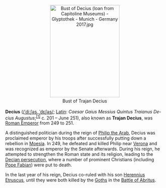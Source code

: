 <div class="photo" colspan="2" style="text-align: center; margin: 25px 0 10px;"><a class="image" href="https://en.wikipedia.org/wiki/File:Bust_of_Decius_(loan_from_Capitoline_Museums)_-_Glyptothek_-_Munich_-_Germany_2017.jpg"><img alt="Bust of Decius (loan from Capitoline Museums) - Glyptothek - Munich - Germany 2017.jpg" data-file-height="4608" data-file-width="3456" decoding="async" height="293" src="https://upload.wikimedia.org/wikipedia/commons/thumb/7/79/Bust_of_Decius_%28loan_from_Capitoline_Museums%29_-_Glyptothek_-_Munich_-_Germany_2017.jpg/220px-Bust_of_Decius_%28loan_from_Capitoline_Museums%29_-_Glyptothek_-_Munich_-_Germany_2017.jpg" srcset="https://upload.wikimedia.org/wikipedia/commons/thumb/7/79/Bust_of_Decius_%28loan_from_Capitoline_Museums%29_-_Glyptothek_-_Munich_-_Germany_2017.jpg/330px-Bust_of_Decius_%28loan_from_Capitoline_Museums%29_-_Glyptothek_-_Munich_-_Germany_2017.jpg 1.5x, //upload.wikimedia.org/wikipedia/commons/thumb/7/79/Bust_of_Decius_%28loan_from_Capitoline_Museums%29_-_Glyptothek_-_Munich_-_Germany_2017.jpg/440px-Bust_of_Decius_%28loan_from_Capitoline_Museums%29_-_Glyptothek_-_Munich_-_Germany_2017.jpg 2x" width="220"/></a><div style="line-height:normal;padding-bottom:0.2em;padding-top:0.2em;">Bust of Trajan Decius</div></div>

[comment]: # 'breakpoint'
<p><b>Decius</b> (<span class="rt-commentedText nowrap"><span class="IPA nopopups noexcerpt"><a href="https://en.wikipedia.org/wiki/Help:IPA/English" title="Help:IPA/English">/<span style="border-bottom:1px dotted"><span title="/ˈ/: primary stress follows">ˈ</span><span title="'d' in 'dye'">d</span><span title="/iː/: 'ee' in 'fleece'">iː</span><span title="/ʃ/: 'sh' in 'shy'">ʃ</span><span title="/ə/: 'a' in 'about'">ə</span><span title="'s' in 'sigh'">s</span></span>,<span class="wrap"> </span><span style="border-bottom:1px dotted"><span title="/ˈ/: primary stress follows">ˈ</span><span title="'d' in 'dye'">d</span><span title="/ɛ/: 'e' in 'dress'">ɛ</span><span title="/ʃ/: 'sh' in 'shy'">ʃ</span><span title="/ə/: 'a' in 'about'">ə</span><span title="'s' in 'sigh'">s</span></span>/</a></span></span>; <a class="mw-redirect" href="https://en.wikipedia.org/wiki/Latin_language" title="Latin language">Latin</a>: <i lang="la">Caesar Gaius Messius Quintus Traianus Decius Augustus</i>;<sup class="reference" id="cite_ref-1"><a href="#cite_note-1">[1]</a></sup> c. 201 – June 251), also known as <b>Trajan Decius</b>, was <a class="mw-redirect" href="https://en.wikipedia.org/wiki/Roman_Emperor" title="Roman Emperor">Roman Emperor</a> from 249 to 251.
</p><p>A distinguished politician during the reign of <a href="https://en.wikipedia.org/wiki/Philip_the_Arab" title="Philip the Arab">Philip the Arab</a>, Decius was proclaimed emperor by his troops after successfully putting down a rebellion in <a href="https://en.wikipedia.org/wiki/Moesia" title="Moesia">Moesia</a>. In 249, he defeated and killed Philip near <a href="https://en.wikipedia.org/wiki/Battle_of_Verona_(249)" title="Battle of Verona (249)">Verona</a> and was recognized as emperor by the Senate afterwards. During his reign, he attempted to strengthen the Roman state and its religion, leading to the <a href="https://en.wikipedia.org/wiki/Decian_persecution" title="Decian persecution">Decian persecution</a>, where a number of prominent Christians (including <a href="https://en.wikipedia.org/wiki/Pope_Fabian" title="Pope Fabian">Pope Fabian</a>) were put to death.
</p><p>In the last year of his reign, Decius co-ruled with his son <a href="https://en.wikipedia.org/wiki/Herennius_Etruscus" title="Herennius Etruscus">Herennius Etruscus</a>, until they were both killed by the <a href="https://en.wikipedia.org/wiki/Goths" title="Goths">Goths</a> in the <a href="https://en.wikipedia.org/wiki/Battle_of_Abritus" title="Battle of Abritus">Battle of Abritus</a>.
</p>